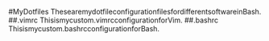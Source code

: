 #MyDotfiles 
ThesearemydotfileconfigurationfilesfordifferentsoftwareinBash. 
##.vimrc 
Thisismycustom.vimrcconfigurationforVim. 
##.bashrc 
Thisismycustom.bashrcconfigurationforBash.
